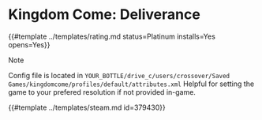 # Kingdom Come: Deliverance
<!-- script:Aliases [
    "Kingdom Come Deliverance"
] -->

{{#template ../templates/rating.md status=Platinum installs=Yes opens=Yes}}

> [!NOTE]
> Config file is located in `YOUR_BOTTLE/drive_c/users/crossover/Saved Games/kingdomcome/profiles/default/attributes.xml` Helpful for setting the game to your prefered resolution if not provided in-game.

{{#template ../templates/steam.md id=379430}}
